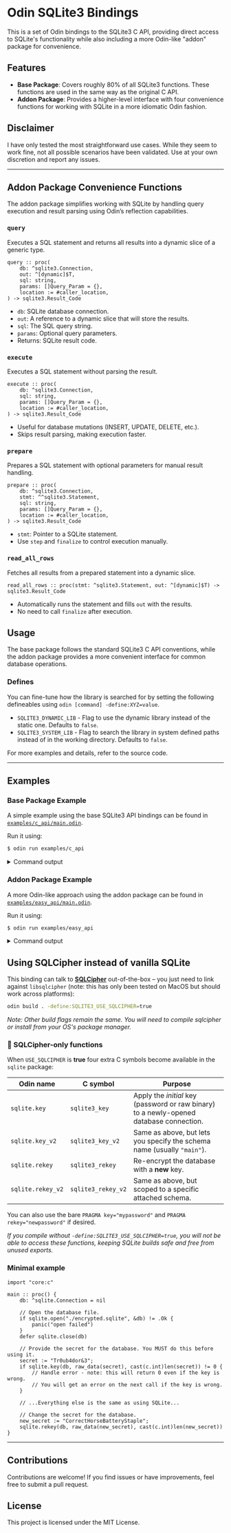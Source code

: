 # Odin SQLite3 Bindings

This is a set of Odin bindings to the SQLite3 C API, providing direct access to SQLite's functionality while also including a more Odin-like "addon" package for convenience.

## Features

- **Base Package**: Covers roughly 80% of all SQLite3 functions. These functions are used in the same way as the original C API.
- **Addon Package**: Provides a higher-level interface with four convenience functions for working with SQLite in a more idiomatic Odin fashion.

## Disclaimer

I have only tested the most straightforward use cases. While they seem to work fine, not all possible scenarios have been validated. Use at your own discretion and report any issues.

---

## Addon Package Convenience Functions

The addon package simplifies working with SQLite by handling query execution and result parsing using Odin’s reflection capabilities.

### `query`

Executes a SQL statement and returns all results into a dynamic slice of a generic type.

```odin
query :: proc(
    db: ^sqlite3.Connection,
    out: ^[dynamic]$T,
    sql: string,
    params: []Query_Param = {},
    location := #caller_location,
) -> sqlite3.Result_Code
```

- `db`: SQLite database connection.
- `out`: A reference to a dynamic slice that will store the results.
- `sql`: The SQL query string.
- `params`: Optional query parameters.
- Returns: SQLite result code.

### `execute`

Executes a SQL statement without parsing the result.

```odin
execute :: proc(
    db: ^sqlite3.Connection,
    sql: string,
    params: []Query_Param = {},
    location := #caller_location,
) -> sqlite3.Result_Code
```

- Useful for database mutations (INSERT, UPDATE, DELETE, etc.).
- Skips result parsing, making execution faster.

### `prepare`

Prepares a SQL statement with optional parameters for manual result handling.

```odin
prepare :: proc(
    db: ^sqlite3.Connection,
    stmt: ^^sqlite3.Statement,
    sql: string,
    params: []Query_Param = {},
    location := #caller_location,
) -> sqlite3.Result_Code
```

- `stmt`: Pointer to a SQLite statement.
- Use `step` and `finalize` to control execution manually.

### `read_all_rows`

Fetches all results from a prepared statement into a dynamic slice.

```odin
read_all_rows :: proc(stmt: ^sqlite3.Statement, out: ^[dynamic]$T) -> sqlite3.Result_Code
```

- Automatically runs the statement and fills `out` with the results.
- No need to call `finalize` after execution.

## Usage

The base package follows the standard SQLite3 C API conventions, while the addon package provides a more convenient interface for common database operations.

### Defines

You can fine-tune how the library is searched for by setting the following defineables using `odin [command] -define:XYZ=value`.
 - `SQLITE3_DYNAMIC_LIB` - Flag to use the dynamic library instead of the static one. Defaults to `false`.
 - `SQLITE3_SYSTEM_LIB` - Flag to search the library in system defined paths instead of in the working directory. Defaults to `false`.

For more examples and details, refer to the source code.

---

## Examples

### Base Package Example

A simple example using the base SQLite3 API bindings can be found in [`examples/c_api/main.odin`](examples/c_api/main.odin).

Run it using:

```sh
$ odin run examples/c_api
```

<details>
    <summary>Command output</summary>

```console
connected to database

======= query example begin =======

prepared sql: select AlbumId, Title, ArtistId from Album where ArtistId=1 limit 3

albums: [
        Album{
                id = 1,
                title = "For Those About To Rock We Salute You"
,
                artist_id = 1,
        },
        Album{
                id = 4,
                title = "Let There Be Rock",
                artist_id = 1,
        },
]

======= query example end =======

======= exec example begin =======

printing values for row 0
ArtistId = 1
AlbumId = 1
Title = For Those About To Rock We Salute You

printing values for row 1
ArtistId = 2
AlbumId = 2
Title = Balls to the Wall

printing values for row 2
ArtistId = 2
AlbumId = 3
Title = Restless and Wild

printing values for row 3
ArtistId = 1
AlbumId = 4
Title = Let There Be Rock

printing values for row 4
ArtistId = 3
AlbumId = 5
Title = Big Ones

got a total of 5 rows

======= exec example end =======

connection closed
```
</details>

### Addon Package Example

A more Odin-like approach using the addon package can be found in [`examples/easy_api/main.odin`](examples/easy_api/main.odin).

Run it using:

```sh
$ odin run examples/easy_api
```
<details>
    <summary>Command output</summary>

```console
default config: Runtime_Config{
        extra_runtime_checks = false,
        log_level = nil,
}

connected to database

======= query example begin =======

[INFO ] --- [2025-03-07 21:13:16] [main.odin:74:main()] SQL: select AlbumId, Title, ArtistId from Album where ArtistId <= 3 limit 5
albums: [
        Album{
                id = 1,
                title = "For Those About To Rock We Salute You"
,
                artist_id = "AC_DC",
        },
        Album{
                id = 4,
                title = "Let There Be Rock",
                artist_id = "AC_DC",
        },
        Album{
                id = 2,
                title = "Balls to the Wall",
                artist_id = "Accept",
        },
        Album{
                id = 3,
                title = "Restless and Wild",
                artist_id = "Accept",
        },
        Album{
                id = 5,
                title = "Big Ones",
                artist_id = "Aerosmith",
        },
]

======= query example end =======

======= execute example begin =======

[INFO ] --- [2025-03-07 21:13:16] [main.odin:93:main()] SQL: select 1

======= execute example end =======

connection closed
```
</details>

## Using SQLCipher instead of vanilla SQLite

This binding can talk to **[SQLCipher](https://github.com/sqlcipher/sqlcipher)** out-of-the-box – you just need to link against `libsqlcipher` (note: this has only been tested on MacOS but should work across platforms):

```sh
odin build . -define:SQLITE3_USE_SQLCIPHER=true
```

*Note: Other build flags remain the same. You will need to compile sqlcipher or install from your OS's package manager.*

### 🔐  SQLCipher-only functions

When `USE_SQLCIPHER` is **true** four extra C symbols become available in the `sqlite` package:

| Odin name            | C symbol             | Purpose |
|----------------------|----------------------|---------|
| `sqlite.key`         | `sqlite3_key`        | Apply the *initial* key (password or raw binary) to a newly-opened database connection. |
| `sqlite.key_v2`      | `sqlite3_key_v2`     | Same as above, but lets you specify the schema name (usually `"main"`). |
| `sqlite.rekey`       | `sqlite3_rekey`      | Re-encrypt the database with a **new** key. |
| `sqlite.rekey_v2`    | `sqlite3_rekey_v2`   | Same as above, but scoped to a specific attached schema. |

You can also use the bare `PRAGMA key="mypassword"` and `PRAGMA rekey="newpassword"` if desired.

*If you compile without `-define:SQLITE3_USE_SQLCIPHER=true`, you will not be able to access these functions, keeping SQLite builds safe and free from unused exports.*

### Minimal example

```odin
import "core:c"

main :: proc() {
    db: ^sqlite.Connection = nil

    // Open the database file.
    if sqlite.open("./encrypted.sqlite", &db) != .Ok {
        panic("open failed")
    }
    defer sqlite.close(db)

    // Provide the secret for the database. You MUST do this before using it.
    secret := "Tr0ub4dor&3";
    if sqlite.key(db, raw_data(secret), cast(c.int)len(secret)) != 0 {
        // Handle error - note: this will return 0 even if the key is wrong.
        // You will get an error on the next call if the key is wrong.
    }

    // ...Everything else is the same as using SQLite...

    // Change the secret for the database.
    new_secret := "CorrectHorseBatteryStaple";
    sqlite.rekey(db, raw_data(new_secret), cast(c.int)len(new_secret))
}
```

---

## Contributions

Contributions are welcome! If you find issues or have improvements, feel free to submit a pull request.

## License

This project is licensed under the MIT License.

